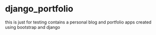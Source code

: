 # django_portfolio
this is just for testing 
contains a personal blog and portfolio apps 
created using bootstrap and django
